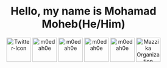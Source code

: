 <h1 align="center">Hello, my name is Mohamad Moheb(He/Him) </h1>
<p align="center">
<a href=https://twitter.com/m0edah0e target="_blank"><img align="center" src=https://i.ibb.co/sy0MYCZ/Twitter-Icon.png" alt="Twitter-Icon" alt="m0edah0e" height="64" width="64" /></a>
<a href=https://www.instagram.com/m0edah0e target="_blank"><img align="center" src="https://i.ibb.co/VNGQGK6/Instagram-Icon.png" alt="m0edah0e" height="64" width="64" /></a>
<a href=https://m0edah0e.github.io/Website/ target="_blank"><img align="center" src="https://i.ibb.co/Drqfk9k/Website-Icon.png" alt="m0edah0e" height="64" width="64" /></a>
<a href=https://steamcommunity.com/id/m0edah0e target="_blank"><img align="center" src="https://i.ibb.co/rpkD0qh/Untitled-design.png" alt="m0edah0e" height="64" width="64" /></a>
<a href=https://github.com/Falasteen-1948 target="_blank"><img align="center" src=https://avatars.githubusercontent.com/u/79527809?s=400&u=9100be3c51ca9c8801c8757043bf312ce5de3925&v=4 alt="m0edah0e" height="64" width="64" /></a>
<a href=https://github.com/Mazzika-Discord-Music-Bot target="_blank"><img align="center" src=https://avatars0.githubusercontent.com/u/77557099?s=400&u=c8354512f4d6d78098d8010a2dbc79a3baa510f5&v=4 alt="Mazzika Organization" height="64" width="64" /></a>
</p>
